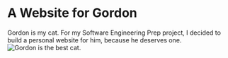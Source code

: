 # A Website for Gordon
Gordon is my cat. For my Software Engineering Prep project, I decided to build a personal website for him, because he deserves one. 
![Gordon is the best cat.](./assets.images/gordon-1.HEIC)